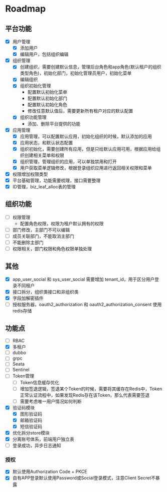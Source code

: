 # Roadmap

## 平台功能
- [x] 用户管理
    - [x] 添加用户
    - [x] 编辑用户，包括组织编辑
- [x] 组织管理
    - [x] 创建组织，需要创建默认信息，管理后台角色和app角色(默认租户的组织类型角色)，初始化部门，初始化管理员用户，初始化菜单
    - [x] 编辑组织
    - [x] 组织初始化管理
        - 配置默认初始化菜单
        - 配置默认初始化部门
        - 配置默认初始化角色
        - 修改任意默认值后，需要更新所有租户对应的默认配置
    - [x] 组织功能管理
        - 添加、删除平台提供的功能 
- [x] 应用管理
  - [x] 应用管理，可以配置默认应用，初始化组织的时候，默认添加的应用
  - [x] 应用状态，和默认状态配置
  - [x] 组织初始化，需要创建所有应用，但是只给默认应用可用，根据应用给组织创建相关菜单和权限
  - [x] 组织管理，管理组织的应用，可以单独禁用和打开
  - [x] 用户获取菜单逻辑修改，根据登录组织应用进行返回相关权限和菜单
- [x] 权限增加权限类型
- [x] 平台基础管理，功能需要梳理，接口需要整理
- [x] ID管理，biz_leaf_alloc表的管理

## 组织功能
 - [ ] 权限管理
     - 配置角色权限，权限为租户默认拥有的权限  
 - [ ] 部门修改，主部门不可以编辑
 - [ ] 成员关联部门，不能取消主部门
 - [ ] 不能删除主部门
 - [ ] 权限相关，部门权限和角色权限单独处理

## 其他
 - [x] app_user_social 和 sys_user_social 需要增加 tenant_id，用于区分用户登录不同租户
 - [x] 接口拆分，组织类接口和非组织类
 - [x] 字段加解密插件
 - [ ] 授权服务器，oauth2_authorization 和 oauth2_authorization_consent 使用redis存储

## 功能点
* [ ] RBAC
* [X] 多租户
* [ ] dubbo
* [ ] grpc
* [ ] Seata
* [ ] Sentinel
* [ ] Token管理
   * [ ] Token信息缓存优化
   * [ ] 增加签退逻辑，签退某个Token的时候，需要将其缓存在Redis中，Token正常认证流程中，如果发现Redis存在该Token，那么代表需要签退
   * [ ] 需要考虑唯一用户情况如何判断
* [x] 验证码模块
   * [x] 图形验证码
   * [x] 邮箱验证码
   * [x] 短信验证码
* [x] 优化拆分store模块
* [x] 分离账号体系，前端用户独立表
* [ ] 登录成功，异步日志通知

### 授权
* [x] 默认使用Authorization Code + PKCE
* [x] 自有APP登录默认使用Password或Social登录模式，注意Client Secret不暴露
